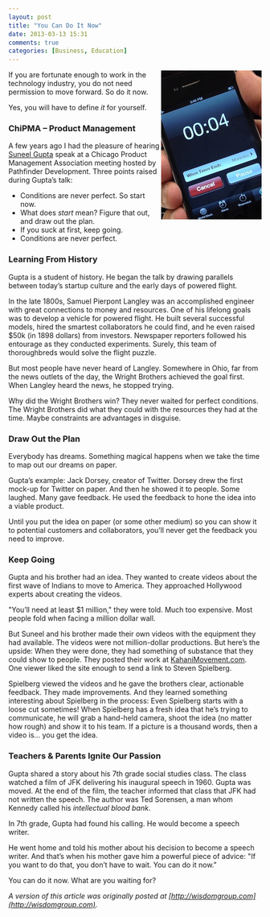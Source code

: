 ```yaml
---
layout: post
title: "You Can Do It Now"
date: 2013-03-13 15:31
comments: true
categories: [Business, Education]
---
```

<img src="/images/do_it_now.jpg" align="right" width="200" height="296" alt="You Can Do It Now" title="You Can Do It Now">
If you are fortunate enough to work in the technology industry, you do not need permission to move forward. So do it now.

Yes, you will have to define _it_ for yourself.

### ChiPMA – Product Management

A few years ago I had the pleasure of hearing [Suneel Gupta](http://www.youtube.com/watch?v=igsvMAU5POY) speak at a Chicago Product Management Association meeting hosted by Pathfinder Development. Three points raised during Gupta’s talk:

* Conditions are never perfect. So start now.
* What does _start_ mean? Figure that out, and draw out the plan.
* If you suck at first, keep going.
* Conditions are never perfect.

<!--more-->

### Learning From History

Gupta is a student of history. He began the talk by drawing parallels between today’s startup culture and the early days of powered flight.

In the late 1800s, Samuel Pierpont Langley was an accomplished engineer with great connections to money and resources. One of his lifelong goals was to develop a vehicle for powered flight. He built several successful models, hired the smartest collaborators he could find, and he even raised $50k (in 1898 dollars) from investors. Newspaper reporters followed his entourage as they conducted experiments. Surely, this team of thoroughbreds would solve the flight puzzle.

But most people have never heard of Langley. Somewhere in Ohio, far from the news outlets of the day, the Wright Brothers achieved the goal first. When Langley heard the news, he stopped trying.

Why did the Wright Brothers win? They never waited for perfect conditions. The Wright Brothers did what they could with the resources they had at the time. Maybe constraints are advantages in disguise.

### Draw Out the Plan

Everybody has dreams. Something magical happens when we take the time to map out our dreams on paper.

Gupta’s example: Jack Dorsey, creator of Twitter. Dorsey drew the first mock-up for Twitter on paper. And then he showed it to people. Some laughed. Many gave feedback. He used the feedback to hone the idea into a viable product.

Until you put the idea on paper (or some other medium) so you can show it to potential customers and collaborators, you’ll never get the feedback you need to improve.

### Keep Going

Gupta and his brother had an idea. They wanted to create videos about the first wave of Indians to move to America. They approached Hollywood experts about creating the videos.

"You’ll need at least $1 million," they were told. Much too expensive. Most people fold when facing a million dollar wall.

But Suneel and his brother made their own videos with the equipment they had available. The videos were not million-dollar productions. But here’s the upside: When they were done, they had something of substance that they could show to people. They posted their work at [KahaniMovement.com](http://kahanimovement.com). One viewer liked the site enough to send a link to Steven Spielberg.

Spielberg viewed the videos and he gave the brothers clear, actionable feedback. They made improvements. And they learned something interesting about Spielberg in the process: Even Spielberg starts with a loose cut sometimes! When Spielberg has a fresh idea that he’s trying to communicate, he will grab a hand-held camera, shoot the idea (no matter how rough) and show it to his team. If a picture is a thousand words, then a video is… you get the idea.

### Teachers & Parents Ignite Our Passion

Gupta shared a story about his 7th grade social studies class. The class watched a film of JFK delivering his inaugural speech in 1960. Gupta was moved. At the end of the film, the teacher informed that class that JFK had not written the speech. The author was Ted Sorensen, a man whom Kennedy called his _intellectual blood bank_.

In 7th grade, Gupta had found his calling. He would become a speech writer.

He went home and told his mother about his decision to become a speech writer. And that’s when his mother gave him a powerful piece of advice: "If you want to do that, you don’t have to wait. You can do it now."

You can do it now. What are you waiting for?

_A version of this article was originally posted at [http://wisdomgroup.com](http://wisdomgroup.com)._
